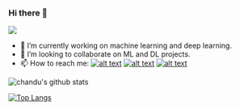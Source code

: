 ### Hi there 👋

![](https://komarev.com/ghpvc/?username=Chandureddy8&label=PROFILE+VIEWS)

- 🔭 I’m currently working on machine learning and deep learning.
- 👯 I’m looking to collaborate on ML and DL projects.
- 📫 How to reach me:
[![alt text][1.1]][1]
[![alt text][2.1]][2]
[![alt text][3.1]][3]

[1.1]: http://i.imgur.com/wWzX9uB.png (twitter icon without padding)
[2.1]: http://i.imgur.com/fep1WsG.png (facebook icon without padding)
[3.1]: http://i.imgur.com/9I6NRUm.png (github icon without padding)

[1]: http://www.twitter.com/imchandu_reddy
[2]: http://www.facebook.com/reddy081
[3]: http://www.github.com/Chandureddy8


![chandu's github stats](https://github-readme-stats.vercel.app/api?username=Chandureddy8)

[![Top Langs](https://github-readme-stats.vercel.app/api/top-langs/?username=Chandureddy8)](https://github.com/Chandureddy8/github-readme-stats)


